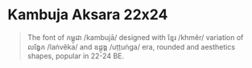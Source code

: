 # Kambuja Aksara 22x24

> The font of កម្ពុជា /kambujā/ designed with ខ្មែរ /khmêr/ variation of លង្វែក /laṅvêka/ and ឧដ្ដុង្គ /uṭṭuṅga/ era, rounded and aesthetics shapes, popular in 22-24 BE.